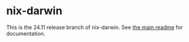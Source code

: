 # nix-darwin

This is the 24.11 release branch of nix-darwin. See [the main readme](https://github.com/nix-darwin/nix-darwin#readme) for documentation.
